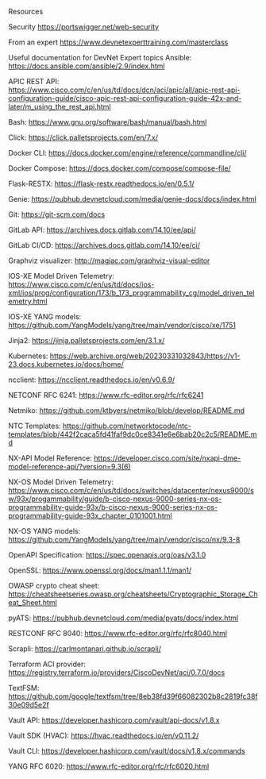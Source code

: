 Resources

Security
https://portswigger.net/web-security



From an expert https://www.devnetexperttraining.com/masterclass

Useful documentation for DevNet Expert topics
Ansible: https://docs.ansible.com/ansible/2.9/index.html

APIC REST API: https://www.cisco.com/c/en/us/td/docs/dcn/aci/apic/all/apic-rest-api-configuration-guide/cisco-apic-rest-api-configuration-guide-42x-and-later/m_using_the_rest_api.html

Bash: https://www.gnu.org/software/bash/manual/bash.html

Click: https://click.palletsprojects.com/en/7.x/

Docker CLI: https://docs.docker.com/engine/reference/commandline/cli/

Docker Compose: https://docs.docker.com/compose/compose-file/

Flask-RESTX: https://flask-restx.readthedocs.io/en/0.5.1/

Genie: https://pubhub.devnetcloud.com/media/genie-docs/docs/index.html

Git: https://git-scm.com/docs

GitLab API: https://archives.docs.gitlab.com/14.10/ee/api/

GitLab CI/CD: https://archives.docs.gitlab.com/14.10/ee/ci/

Graphviz visualizer: http://magjac.com/graphviz-visual-editor

IOS-XE Model Driven Telemetry: https://www.cisco.com/c/en/us/td/docs/ios-xml/ios/prog/configuration/173/b_173_programmability_cg/model_driven_telemetry.html

IOS-XE YANG models: https://github.com/YangModels/yang/tree/main/vendor/cisco/xe/1751

Jinja2: https://jinja.palletsprojects.com/en/3.1.x/

Kubernetes: https://web.archive.org/web/20230331032843/https://v1-23.docs.kubernetes.io/docs/home/

ncclient: https://ncclient.readthedocs.io/en/v0.6.9/

NETCONF RFC 6241: https://www.rfc-editor.org/rfc/rfc6241

Netmiko: https://github.com/ktbyers/netmiko/blob/develop/README.md

NTC Templates: https://github.com/networktocode/ntc-templates/blob/442f2caca5fd41faf9dc0ce8341e6e6bab20c2c5/README.md

NX-API Model Reference: https://developer.cisco.com/site/nxapi-dme-model-reference-api/?version=9.3(6)

NX-OS Model Driven Telemetry: https://www.cisco.com/c/en/us/td/docs/switches/datacenter/nexus9000/sw/93x/progammability/guide/b-cisco-nexus-9000-series-nx-os-programmability-guide-93x/b-cisco-nexus-9000-series-nx-os-programmability-guide-93x_chapter_0101001.html

NX-OS YANG models: https://github.com/YangModels/yang/tree/main/vendor/cisco/nx/9.3-8

OpenAPI Specification: https://spec.openapis.org/oas/v3.1.0

OpenSSL: https://www.openssl.org/docs/man1.1.1/man1/

OWASP crypto cheat sheet: https://cheatsheetseries.owasp.org/cheatsheets/Cryptographic_Storage_Cheat_Sheet.html

pyATS: https://pubhub.devnetcloud.com/media/pyats/docs/index.html

RESTCONF RFC 8040: https://www.rfc-editor.org/rfc/rfc8040.html

Scrapli: https://carlmontanari.github.io/scrapli/

Terraform ACI provider: https://registry.terraform.io/providers/CiscoDevNet/aci/0.7.0/docs

TextFSM: https://github.com/google/textfsm/tree/8eb38fd39f66082302b8c2819fc38f30e09d5e2f

Vault API: https://developer.hashicorp.com/vault/api-docs/v1.8.x

Vault SDK (HVAC): https://hvac.readthedocs.io/en/v0.11.2/

Vault CLI: https://developer.hashicorp.com/vault/docs/v1.8.x/commands

YANG RFC 6020: https://www.rfc-editor.org/rfc/rfc6020.html
